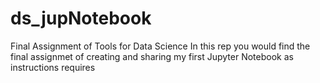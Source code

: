 # ds_jupNotebook
Final Assignment of Tools for Data Science
In this rep you would find the final assignmet of creating and sharing my first Jupyter Notebook as instructions requires

